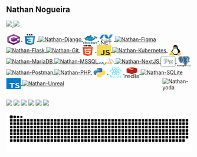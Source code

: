 ## Nathan Nogueira
 <div>
  <a href="https://github.com/nathannogueira">
  <img height="180em" src="https://github-readme-stats.vercel.app/api?username=nathannogueira&show_icons=true&theme=tokyonight&include_all_commits=true&count_private=true"/>
  <img height="180em" src="https://github-readme-stats.vercel.app/api/top-langs/?username=nathannogueira&layout=compact&langs_count=7&theme=tokyonight"/>
</div>
<div style="display: inline_block"><br>
  <img align="center" alt="Nathan-Csharp" height="30" width="40" src="https://raw.githubusercontent.com/devicons/devicon/master/icons/csharp/csharp-original.svg">
  <img align="center" alt="Nathan-CSS" height="30" width="40" src="https://raw.githubusercontent.com/devicons/devicon/master/icons/css3/css3-original-wordmark.svg">
  <img align="center" alt="Nathan-Django" height="30" width="40" src="https://cdn.worldvectorlogo.com/logos/django.svg">
  <img align="center" alt="Nathan-Docker" height="30" width="40" src="https://raw.githubusercontent.com/devicons/devicon/master/icons/docker/docker-original-wordmark.svg">
  <img align="center" alt="Nathan-DotNet" height="30" width="40" src="https://raw.githubusercontent.com/devicons/devicon/master/icons/dot-net/dot-net-original-wordmark.svg">
  <img align="center" alt="Nathan-Figma" height="30" width="40" src="https://www.vectorlogo.zone/logos/figma/figma-icon.svg">
  <img align="center" alt="Nathan-Flask" height="30" width="40" src="https://www.vectorlogo.zone/logos/pocoo_flask/pocoo_flask-icon.svg">
  <img align="center" alt="Nathan-Git" height="30" width="40" src="https://www.vectorlogo.zone/logos/git-scm/git-scm-icon.svg">
  <img align="center" alt="Nathan-HTML" height="30" width="40" src="https://raw.githubusercontent.com/devicons/devicon/master/icons/html5/html5-original-wordmark.svg">
  <img align="center" alt="Nathan-JS" height="30" width="40" src="https://raw.githubusercontent.com/devicons/devicon/master/icons/javascript/javascript-original.svg">
  <img align="center" alt="Nathan-Kubernetes" height="30" width="40" src="https://www.vectorlogo.zone/logos/kubernetes/kubernetes-icon.svg">
  <img align="center" alt="Nathan-Linux" height="30" width="40" src="https://raw.githubusercontent.com/devicons/devicon/master/icons/linux/linux-original.svg">
  <img align="center" alt="Nathan-MariaDB" height="30" width="40" src="https://www.vectorlogo.zone/logos/mariadb/mariadb-icon.svg">
  <img align="center" alt="Nathan-MSSQL" height="30" width="40" src="https://www.svgrepo.com/show/303229/microsoft-sql-server-logo.svg">
  <img align="center" alt="Nathan-MySQL" height="30" width="40" src="https://raw.githubusercontent.com/devicons/devicon/master/icons/mysql/mysql-original-wordmark.svg">
  <img align="center" alt="Nathan-NextJS" height="30" width="40" src="https://cdn.worldvectorlogo.com/logos/nextjs-2.svg">
  <img align="center" alt="Nathan-Photoshop" height="30" width="40" src="https://raw.githubusercontent.com/devicons/devicon/master/icons/photoshop/photoshop-line.svg">
  <img align="center" alt="Nathan-PostgreSQL" height="30" width="40" src="https://raw.githubusercontent.com/devicons/devicon/master/icons/postgresql/postgresql-original-wordmark.svg">
  <img align="center" alt="Nathan-Postman" height="30" width="40" src="https://www.vectorlogo.zone/logos/getpostman/getpostman-icon.svg">
  <img align="center" alt="Nathan-PHP" height="30" width="40" src="https://cdn.jsdelivr.net/gh/devicons/devicon/icons/php/php-original.svg">
  <img align="center" alt="Nathan-Python" height="30" width="40" src="https://raw.githubusercontent.com/devicons/devicon/master/icons/python/python-original.svg">
  <img align="center" alt="Nathan-React" height="30" width="40" src="https://raw.githubusercontent.com/devicons/devicon/master/icons/react/react-original-wordmark.svg">
  <img align="center" alt="Nathan-Redis" height="30" width="40" src="https://raw.githubusercontent.com/devicons/devicon/master/icons/redis/redis-original-wordmark.svg">
  <img align="center" alt="Nathan-SQLite" height="30" width="40" src="https://www.vectorlogo.zone/logos/sqlite/sqlite-icon.svg">
  <img align="center" alt="Nathan-TypeScript" height="30" width="40" src="https://raw.githubusercontent.com/devicons/devicon/master/icons/typescript/typescript-original.svg">
  <img align="center" alt="Nathan-Unreal" height="30" width="40" src="https://raw.githubusercontent.com/kenangundogan/fontisto/036b7eca71aab1bef8e6a0518f7329f13ed62f6b/icons/svg/brand/unreal-engine.svg">
  <img align="right" alt="Nathan-yoda" height="80" width="80" src="https://c.tenor.com/NCRHhqkXrJYAAAAj/programmers-go-internet.gif">
</div>
  
  ##
 
<div> 
  <a href="https://www.youtube.com/" target="_blank"><img src="https://img.shields.io/badge/YouTube-FF0000?style=for-the-badge&logo=youtube&logoColor=white" target="_blank"></a>
  <a href="https://facebook.com/" target="_blank"><img src="https://img.shields.io/badge/Facebook-1877F2?style=for-the-badge&logo=facebook&logoColor=white" target="_blank"></a>
    <a href="https://instagram.com/nathannogueirar" target="_blank"><img src="https://img.shields.io/badge/-Instagram-%23E4405F?style=for-the-badge&logo=instagram&logoColor=white" target="_blank"></a>
 <a href="https://discord.gg/" target="_blank"><img src="https://img.shields.io/badge/Discord-7289DA?style=for-the-badge&logo=discord&logoColor=white" target="_blank"></a> 
  <a href = "mailto:@gmail.com"><img src="https://img.shields.io/badge/-Gmail-%23333?style=for-the-badge&logo=gmail&logoColor=white" target="_blank"></a>
  <a href="https://www.linkedin.com/in/nathannogueirar/" target="_blank"><img src="https://img.shields.io/badge/-LinkedIn-%230077B5?style=for-the-badge&logo=linkedin&logoColor=white" target="_blank"></a> 
 
  ![Snake animation](https://github.com/nathannogueira/nathannogueira/blob/output/github-contribution-grid-snake.svg)
 
</div>
